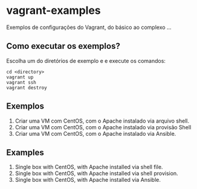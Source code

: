 # vagrant-examples
Exemplos de configurações do Vagrant, do básico ao complexo ...

## Como executar os exemplos?

Escolha um do diretórios de exemplo e e execute os comandos:

```
cd <directory>
vagrant up
vagrant ssh
vagrant destroy
```


## Exemplos

01. Criar uma VM com CentOS, com o Apache instalado via arquivo shell.
02. Criar uma VM com CentOS, com o Apache instalado via provisão Shell
03. Criar uma VM com CentOS, com o Apache instalado via Ansible.


## Examples

01. Single box with CentOS, with Apache installed via shell file.
02. Single box with CentOS, with Apache installed via shell provision.
03. Single box with CentOS, with Apache installed via Ansible.
